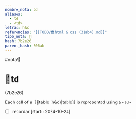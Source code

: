 ```yaml
---
nombre_nota: td
aliases:
  - td
  - <td>
letras: h&c
referencias: "[[TODO/🏛️html & css (31ab4).md]]"
tipo_nota: 📑
hash: 7b2e26
parent_hash: 206ab
---
```


#nota/📑

# 📑td
<div class="hash">(7b2e26)</div>


Each cell of a [[📑table (h&c)|table]]  is represented using a `<td>`



- [ ] recordar  [start:: 2024-10-24]
